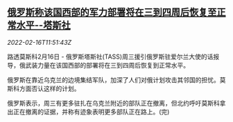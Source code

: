 <!--1645012862000-->
[俄罗斯称该国西部的军力部署将在三到四周后恢复至正常水平--塔斯社](https://cn.reuters.com/article/tass-russia-western-troops-0216-idCNKBS2KL14G)
------

<div><i>2022-02-16T11:51:43Z</i></div><p>路透莫斯科2月16日 - 俄罗斯塔斯社(TASS)周三援引俄罗斯驻爱尔兰大使的话报导，俄武装力量在该国西部的部署将在三到四周后恢复到正常水平。</p><p>俄罗斯在靠近乌克兰的边境集结军队，加深了人们对俄计划攻击其邻国的担忧。莫斯科方面否认这样的计划。</p><p>俄罗斯表示，周三有更多驻扎在乌克兰附近的部队正在撤离，但北约呼吁莫斯科拿出正在撤离的证据，并称有迹象表明更多部队正在路上。(完)</p>
